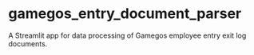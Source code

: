 # gamegos_entry_document_parser
A Streamlit app for data processing of Gamegos employee entry exit log documents.
